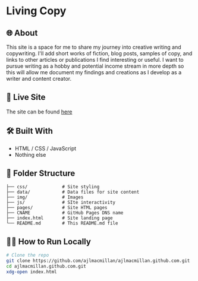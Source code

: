 # Living Copy

## 🌐 About

This site is a space for me to share my journey into creative writing and copywriting.
I'll add short works of fiction, blog posts, samples of copy, and links to other articles
or publications I find interesting or useful. I want to pursue writing as a hobby and
potential income stream in more depth so this will allow me document my findings and
creations as I develop as a writer and content creator.

## 🚀 Live Site

The site can be found [here](https://ajlmacmillan.github.io/)

## 🛠️ Built With

-   HTML / CSS / JavaScript
-   Nothing else

## 📁 Folder Structure

```text
├── css/             # Site styling
├── data/            # Data files for site content
├── img/             # Images
├── js/              # SIte interactivity
├── pages/           # Site HTML pages
├── CNAME            # GitHub Pages DNS name
├── index.html       # Site landing page
└── README.md        # This README.md file
```

## 🧑‍💻 How to Run Locally

```bash
# Clone the repo
git clone https://github.com/ajlmacmillan/ajlmacmillan.github.com.git
cd ajlmacmillan.github.com.git
xdg-open index.html
```
